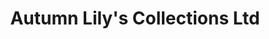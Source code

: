 ---
title: "Autumn Lily's Collections Ltd"
url: /kinsman-twp/autumn-lilys-collections-ltd/
shop: collector
---